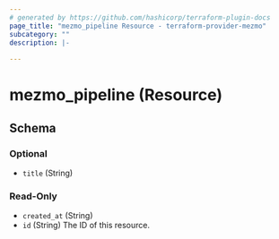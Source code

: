 ```yaml
---
# generated by https://github.com/hashicorp/terraform-plugin-docs
page_title: "mezmo_pipeline Resource - terraform-provider-mezmo"
subcategory: ""
description: |-
  
---
```


# mezmo_pipeline (Resource)





<!-- schema generated by tfplugindocs -->
## Schema

### Optional

- `title` (String)

### Read-Only

- `created_at` (String)
- `id` (String) The ID of this resource.


